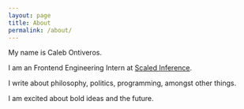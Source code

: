 ```yaml
---
layout: page
title: About
permalink: /about/
---
```


My name is Caleb Ontiveros.

I am an Frontend Engineering Intern at [Scaled Inference](http://scaledinference.com/).

I write about philosophy, politics, programming, amongst other things.

I am excited about bold ideas and the future.

